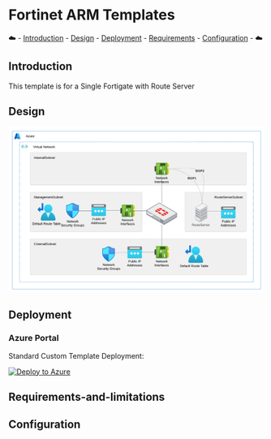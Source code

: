 # Fortinet ARM Templates

:cloud: - [Introduction](#introduction) - [Design](#design) - [Deployment](#deployment) - [Requirements](#requirements-and-limitations) - [Configuration](#configuration) - :cloud:

## Introduction

This template is for a Single Fortigate with Route Server

## Design

![fortigate with route server design](images/fgt-single-gw-rs.png)

## Deployment

### Azure Portal

Standard Custom Template Deployment:

[![Deploy to Azure](https://aka.ms/deploytoazurebutton)](https://portal.azure.com/#create/Microsoft.Template/uri/https%3A%2F%2Fraw.githubusercontent.com%2Fswansosj%2FFortinet-ARM%2Fmain%2FFortiGate%2FSingle%2FFortigate-GW-RS%2Fazuredeploy.json)

## Requirements-and-limitations

## Configuration
